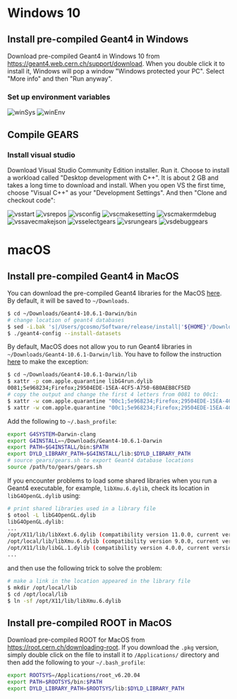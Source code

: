 # Windows 10

## Install pre-compiled Geant4 in Windows

Download pre-compiled Geant4 in Windows 10 from <https://geant4.web.cern.ch/support/download>. When you double click it to install it, Windows will pop a window "Windows protected your PC". Select "More info" and then "Run anyway".

### Set up environment variables

![winSys](/assets/winSys.png)
![winEnv](/assets/winEnv.png)

## Compile GEARS
### Install visual studio

Download Visual Studio Community Edition installer. Run it. Choose to install a workload called "Desktop development with C++". It is about 2 GB and takes a long time to download and install. When you open VS the first time, choose "Visual C++" as your "Development Settings". And then "Clone and checkout code":

![vsstart](/assets/vsstart.png)
![vsrepos](/assets/vsrepos.png)
![vsconfig](/assets/vsconfig.png)
![vscmakesetting](/assets/vscmakesetting.png)
![vscmakermdebug](/assets/vscmakermdebug.png)
![vssavecmakejson](/assets/vssavecmakejson.png)
![vsselectgears](/assets/vsselectgears.png)
![vsrungears](/assets/vsrungears.png)
![vsdebuggears](/assets/vsdebuggears.png)

# macOS

## Install pre-compiled Geant4 in MacOS

You can download the pre-compiled Geant4 libraries for the MacOS [here](https://geant4.web.cern.ch/support/download). By default, it will be saved to `~/Downloads`.

```sh
$ cd ~/Downloads/Geant4-10.6.1-Darwin/bin
# change location of geant4 databases
$ sed -i.bak 's|/Users/gcosmo/Software/release/install|'${HOME}'/Downloads/Geant4-10.6.1-Darwin|g' geant4-config
$ ./geant4-config --install-datasets
```

By default, MacOS does not allow you to run Geant4 libraries in `~/Downloads/Geant4-10.6.1-Darwin/lib`. You have to follow the instruction [here](https://github.com/Jackett/Jackett/issues/5589) to make the exception:

```sh
$ cd ~/Downloads/Geant4-10.6.1-Darwin/lib
$ xattr -p com.apple.quarantine libG4run.dylib
0081;5e968234;Firefox;29504EDE-15EA-4CF5-A750-6B0AEB8CF5ED
# copy the output and change the first 4 letters from 0081 to 00c1:
$ xattr -w com.apple.quarantine "00c1;5e968234;Firefox;29504EDE-15EA-4CF5-A750-6B0AEB8CF5ED" libG3*.dylib
$ xattr -w com.apple.quarantine "00c1;5e968234;Firefox;29504EDE-15EA-4CF5-A750-6B0AEB8CF5ED" libG4*.dylib
```

Add the following to `~/.bash_profile`:

```sh
export G4SYSTEM=Darwin-clang
export G4INSTALL=~/Downloads/Geant4-10.6.1-Darwin
export PATH=$G4INSTALL/bin:$PATH
export DYLD_LIBRARY_PATH=$G4INSTALL/lib:$DYLD_LIBRARY_PATH
# source gears/gears.sh to export Geant4 database locations
source /path/to/gears/gears.sh
```

If you encounter problems to load some shared libraries when you run a Geant4 executable, for example, `libXmu.6.dylib`, check its location in `libG4OpenGL.dylib` using:

```sh
# print shared libraries used in a library file
$ otool -L libG4OpenGL.dylib
libG4OpenGL.dylib:
...
/opt/X11/lib/libXext.6.dylib (compatibility version 11.0.0, current version 11.0.0)
/opt/local/lib/libXmu.6.dylib (compatibility version 9.0.0, current version 9.0.0)
/opt/X11/lib/libGL.1.dylib (compatibility version 4.0.0, current version 4.0.0)
...
```

and then use the following trick to solve the problem:

```sh
# make a link in the location appeared in the library file
$ mkdir /opt/local/lib
$ cd /opt/local/lib
$ ln -sf /opt/X11/lib/libXmu.6.dylib
```

## Install pre-compiled ROOT in MacOS

Download pre-compiled ROOT for MacOS from <https://root.cern.ch/downloading-root>. If you download the `.pkg` version, simply double click on the file to install it to `/Applications/` directory and then add the following to your `~/.bash_profile`:

```sh
export ROOTSYS=/Applications/root_v6.20.04
export PATH=$ROOTSYS/bin:$PATH
export DYLD_LIBRARY_PATH=$ROOTSYS/lib:$DYLD_LIBRARY_PATH
```

